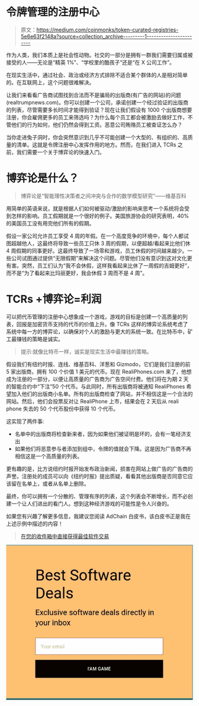 # 令牌管理的注册中心

> 原文：<https://medium.com/coinmonks/token-curated-registries-5e6e63f2148a?source=collection_archive---------1----------------------->

作为人类，我们本质上是社会性动物。社交的一部分是拥有一群我们需要归属或被接受的人——无论是“精英 1%”、“学校里的酷孩子”还是“在 X 公司工作”。

在现实生活中，通过社会、政治或经济方式排除不适合某个群体的人是相对简单的。在互联网上，这个问题很难解决。

让我们来看看广告商试图找到合法而不是骗局的出版商(有广告的网站)的问题(realtrumpnews.com)。你可以创建一个公司，承诺创建一个经过验证的出版商的列表，尽管需要多长时间才能得到验证？现在让我们假设有 1000 个出版商想要注册，你会雇佣更多的员工来筛选吗？为什么每个员工都会被激励去做好工作，不管他们的行为如何，他们仍然会得到工资。恶意公司贿赂员工被查证怎么办？

当你走进兔子洞时，你会突然意识到几乎不可能创建一个大型的、有组织的、高质量的清单。这就是令牌注册中心发挥作用的地方。然而，在我们进入 TCRs 之前，我们需要一个关于博弈论的快速入门。

# 博弈论是什么？

> 博弈论是“智能理性决策者之间冲突与合作的数学模型研究”——维基百科

用简单的英语来说，就是根据人们如何被驱动/激励的影响来思考一个系统将会受到怎样的影响。员工假期就是一个很好的例子。美国旅游协会的研究表明，40%的美国员工没有用完他们所有的假期。

假设一家公司允许员工享受 4 周的年假。在一个高度竞争的环境中，每个人都试图超越他人，这最终将导致一些员工只休 3 周的假期，以便超越/看起来比他们休 4 周假期的同事更好。这最终导致了一场零和游戏，员工休假的时间越来越少。一些公司试图通过提供“无限假期”来解决这个问题。尽管他们没有意识到这对文化更有害。突然，员工们认为“我不会休假，这样我看起来比休了一周假的吉姆更好”，而不是“为了看起来比玛丽更好，我会休假 3 周而不是 4 周”。

# TCRs +博弈论=利润

可以把代币管理的注册中心想象成一个游戏，游戏的目标是创建一个高质量的列表，回报是加密货币支持的代币的价值上升。像 TCRs 这样的博弈论系统考虑了系统中每一方的博弈论，以确保对个人的激励与更大的系统一致。在比特币中，矿工最赚钱的策略是诚实。

> 提示:就像比特币一样，诚实是现实生活中最赚钱的策略。

假设我们有纽约时报、连线、维基百科、洋葱和 Gizmodo，它们是我们注册的前 5 家出版商，拥有 100 个价值 1 美元的代币。现在 RealiPhones.com 来了，他想成为注册的一部分，以便让高质量的广告商为广告空间付费。他们将在为期 2 天的智能合约中“下注”50 个代币。与此同时，所有出版商将被通知 RealiPhones 希望加入他们的出版商小名单。所有的出版商检查了网站，并不相信这是一个合法的网站。然后，他们会投票反对让 RealiPhone 上市，结果会在 2 天后从 reali phone 失去的 50 个代币股份中获得 10 个代币。

这实现了两件事:

*   名单中的出版商将检查新来者，因为如果他们被证明是坏的，会有一笔经济支出
*   如果他们将恶意参与者添加到组中，令牌的值就会下降。这是因为广告商不再相信这是一个高质量的列表。

更有趣的是，比方说纽约时报开始发布政治新闻，损害在网站上做广告的广告商的声誉。注册处的成员可以向《纽约时报》提出质疑，看看其他出版商是否同意它应该留在名单上，或者从名单上删除。

最终，你可以拥有一个分散的、管理有序的列表，这个列表会不断增长，而不必创建一个让人们进出的看门人。想到这种经济游戏的可能性是令人兴奋的。

如果您有兴趣了解更多信息，我建议您阅读 AdChain 白皮书，该白皮书正是我在上述示例中描述的内容！

> [在您的收件箱中直接获得最佳软件交易](https://coincodecap.com/?utm_source=coinmonks)

[![](img/7c0b3dfdcbfea594cc0ae7d4f9bf6fcb.png)](https://coincodecap.com/?utm_source=coinmonks)